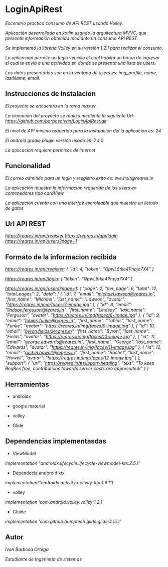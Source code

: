 # LoginApiRest
_Escenario practico consumo de API REST usando Volley._

_Aplicación desarrollada en kotlin usando la arquitectura MVVC, que presenta información obtenida mediante un consumo API REST._

_Se implementó la librería Volley en su versión 1.2.1 para realizar el consumo._

_La aplicacion permite un login sencillo el cual habilta un boton de ingresar el cual te envia a una actividad en donde se presenta una lista de users._

_Los datos presentados son en la ventana de users es: img_profile, name, lastName, email._

## Instrucciones de instalacion

_El proyecto se encuentra en la rama master._

_La clonacion del proyecto se realiza mediente la siguiente Url: https://github.com/barbosaivan/LoginApiRest.git_

_El nivel de API minimo requerido para la instalacion del la aplicacion es: 24_

_El android gradle plugin version usado es: 7.4.0_

_La aplicacion requiere permisos de internet_

## Funcionalidad
_El correo admitido para un login y resgistro exito es: eve.holt@reqres.in_

_La aplicación muestra la información requerida de los users en contenedores tipo cardView_

_La aplicación cuenta con una interfaz escroleable que muestra un listado de gatos_

## Url API REST
_https://reqres.in/api/register_
_https://reqres.in/api/login_
_https://reqres.in/api/users?page=1_

## Formato de la informacion recibida
_https://reqres.in/api/register:_
_{
    "id": 4,
    "token": "QpwL5tke4Pnpja7X4"
}_

_https://reqres.in/api/login:_
_{
    "token": "QpwL5tke4Pnpja7X4"
}_

_https://reqres.in/api/users?page=1:_
_{
    "page": 2,
    "per_page": 6,
    "total": 12,
    "total_pages": 2,
    "data": [
        {
            "id": 7,
            "email": "michael.lawson@reqres.in",
            "first_name": "Michael",
            "last_name": "Lawson",
            "avatar": "https://reqres.in/img/faces/7-image.jpg"
        },
        {
            "id": 8,
            "email": "lindsay.ferguson@reqres.in",
            "first_name": "Lindsay",
            "last_name": "Ferguson",
            "avatar": "https://reqres.in/img/faces/8-image.jpg"
        },
        {
            "id": 9,
            "email": "tobias.funke@reqres.in",
            "first_name": "Tobias",
            "last_name": "Funke",
            "avatar": "https://reqres.in/img/faces/9-image.jpg"
        },
        {
            "id": 10,
            "email": "byron.fields@reqres.in",
            "first_name": "Byron",
            "last_name": "Fields",
            "avatar": "https://reqres.in/img/faces/10-image.jpg"
        },
        {
            "id": 11,
            "email": "george.edwards@reqres.in",
            "first_name": "George",
            "last_name": "Edwards",
            "avatar": "https://reqres.in/img/faces/11-image.jpg"
        },
        {
            "id": 12,
            "email": "rachel.howell@reqres.in",
            "first_name": "Rachel",
            "last_name": "Howell",
            "avatar": "https://reqres.in/img/faces/12-image.jpg"
        }
    ],
    "support": {
        "url": "https://reqres.in/#support-heading",
        "text": "To keep ReqRes free, contributions towards server costs are appreciated!"
    }
}_

 
 ## Herramientas
 * androidx
 
 * google material
 
 * volley
 
 * Glide
 
 ## Dependencias implementasdas
 
* ViewModel

 _implementation "androidx.lifecycle:lifecycle-viewmodel-ktx:2.5.1"_

* Dependecia andoroid ktx

_implementation("androidx.activity:activity-ktx:1.6.1")_

* volley

_implementation 'com.android.volley:volley:1.2.1'_

* Gluide

_implementation 'com.github.bumptech.glide:glide:4.15.1'_
 
 ## Autor
 _Ivan Barbosa Ortega_
 
 _Estudiante de Ingenieria de sistemas_
